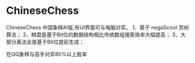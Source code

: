 # ChineseChess
ChineseChess 中国象棋AI版,有UI界面可与电脑对弈。
1、基于 negaScout 剪树算法；
2、棋盘是基于Bit位的数据结构相比传统数组搜索效率大幅提高；
3、大部分着法全是基于Bit位提前生成；

在QQ象棋与高手对弈80%以上胜率
